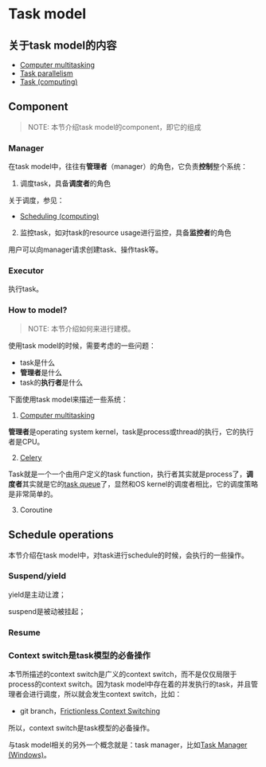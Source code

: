 # Task model



## 关于task model的内容

- [Computer multitasking](https://en.wikipedia.org/wiki/Computer_multitasking)
- [Task parallelism](https://en.wikipedia.org/wiki/Task_parallelism)
- [Task (computing)](https://en.wikipedia.org/wiki/Task_(computing))

## Component

> NOTE: 本节介绍task model的component，即它的组成

### Manager

在task model中，往往有**管理者**（manager）的角色，它负责**控制**整个系统：

1) 调度task，具备**调度者**的角色

关于调度，参见：

- [Scheduling (computing)](https://en.wikipedia.org/wiki/Scheduling_(computing))



2) 监控task，如对task的resource usage进行监控，具备**监控者**的角色

用户可以向manager请求创建task、操作task等。

### Executor

执行task。

### How to model?

> NOTE: 本节介绍如何来进行建模。

使用task model的时候，需要考虑的一些问题：

- task是什么
- **管理者**是什么
- task的**执行者**是什么

下面使用task model来描述一些系统：

1) [Computer multitasking](https://en.wikipedia.org/wiki/Computer_multitasking)

**管理者**是operating system kernel，task是process或thread的执行，它的执行者是CPU。

2) [Celery](https://en.wikipedia.org/wiki/Celery_(software))

Task就是一个一个由用户定义的task function，执行者其实就是process了，**调度者**其实就是它的[task queue](https://en.wikipedia.org/wiki/Celery_(software))了，显然和OS kernel的调度者相比，它的调度策略是非常简单的。

3) Coroutine



## Schedule operations

本节介绍在task model中，对task进行schedule的时候，会执行的一些操作。

### Suspend/yield

yield是主动让渡；

suspend是被动被挂起；

### Resume



### Context switch是task模型的必备操作

本节所描述的context switch是广义的context switch，而不是仅仅局限于process的context switch。因为task model中存在着的并发执行的task，并且管理者会进行调度，所以就会发生context switch，比如：

- git branch，[Frictionless Context Switching](https://git-scm.com/about)

所以，context switch是task模型的必备操作。

与task model相关的另外一个概念就是：task manager，比如[Task Manager (Windows)](https://en.wikipedia.org/wiki/Task_Manager_(Windows))。